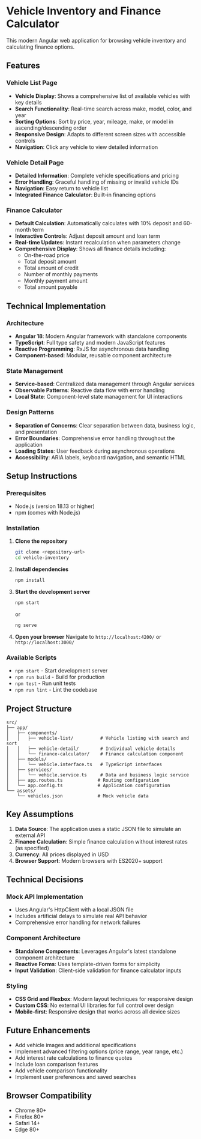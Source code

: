 # Vehicle Inventory and Finance Calculator

This modern Angular web application for browsing vehicle inventory and calculating finance options.

## Features

### Vehicle List Page
- **Vehicle Display**: Shows a comprehensive list of available vehicles with key details
- **Search Functionality**: Real-time search across make, model, color, and year
- **Sorting Options**: Sort by price, year, mileage, make, or model in ascending/descending order
- **Responsive Design**: Adapts to different screen sizes with accessible controls
- **Navigation**: Click any vehicle to view detailed information

### Vehicle Detail Page
- **Detailed Information**: Complete vehicle specifications and pricing
- **Error Handling**: Graceful handling of missing or invalid vehicle IDs
- **Navigation**: Easy return to vehicle list
- **Integrated Finance Calculator**: Built-in financing options

### Finance Calculator
- **Default Calculation**: Automatically calculates with 10% deposit and 60-month term
- **Interactive Controls**: Adjust deposit amount and loan term
- **Real-time Updates**: Instant recalculation when parameters change
- **Comprehensive Display**: Shows all finance details including:
  - On-the-road price
  - Total deposit amount
  - Total amount of credit
  - Number of monthly payments
  - Monthly payment amount
  - Total amount payable

## Technical Implementation

### Architecture
- **Angular 18**: Modern Angular framework with standalone components
- **TypeScript**: Full type safety and modern JavaScript features
- **Reactive Programming**: RxJS for asynchronous data handling
- **Component-based**: Modular, reusable component architecture

### State Management
- **Service-based**: Centralized data management through Angular services
- **Observable Patterns**: Reactive data flow with error handling
- **Local State**: Component-level state management for UI interactions

### Design Patterns
- **Separation of Concerns**: Clear separation between data, business logic, and presentation
- **Error Boundaries**: Comprehensive error handling throughout the application
- **Loading States**: User feedback during asynchronous operations
- **Accessibility**: ARIA labels, keyboard navigation, and semantic HTML

## Setup Instructions

### Prerequisites
- Node.js (version 18.13 or higher)
- npm (comes with Node.js)

### Installation

1. **Clone the repository**
   ```bash
   git clone <repository-url>
   cd vehicle-inventory
   ```

2. **Install dependencies**
   ```bash
   npm install
   ```

3. **Start the development server**
   ```bash
   npm start
   ```
   or
   ```bash
   ng serve
   ```

4. **Open your browser**
   Navigate to `http://localhost:4200/` or `http://localhost:3000/`

### Available Scripts

- `npm start` - Start development server
- `npm run build` - Build for production
- `npm test` - Run unit tests
- `npm run lint` - Lint the codebase

## Project Structure

```
src/
├── app/
│   ├── components/
│   │   ├── vehicle-list/          # Vehicle listing with search and sort
│   │   ├── vehicle-detail/        # Individual vehicle details
│   │   └── finance-calculator/    # Finance calculation component
│   ├── models/
│   │   └── vehicle.interface.ts   # TypeScript interfaces
│   ├── services/
│   │   └── vehicle.service.ts     # Data and business logic service
│   ├── app.routes.ts             # Routing configuration
│   └── app.config.ts             # Application configuration
└── assets/
    └── vehicles.json             # Mock vehicle data
```

## Key Assumptions

1. **Data Source**: The application uses a static JSON file to simulate an external API
2. **Finance Calculation**: Simple finance calculation without interest rates (as specified)
3. **Currency**: All prices displayed in USD
4. **Browser Support**: Modern browsers with ES2020+ support

## Technical Decisions

### Mock API Implementation
- Uses Angular's HttpClient with a local JSON file
- Includes artificial delays to simulate real API behavior
- Comprehensive error handling for network failures

### Component Architecture
- **Standalone Components**: Leverages Angular's latest standalone component architecture
- **Reactive Forms**: Uses template-driven forms for simplicity
- **Input Validation**: Client-side validation for finance calculator inputs

### Styling
- **CSS Grid and Flexbox**: Modern layout techniques for responsive design
- **Custom CSS**: No external UI libraries for full control over design
- **Mobile-first**: Responsive design that works across all device sizes

## Future Enhancements

- Add vehicle images and additional specifications
- Implement advanced filtering options (price range, year range, etc.)
- Add interest rate calculations to finance quotes
- Include loan comparison features
- Add vehicle comparison functionality
- Implement user preferences and saved searches

## Browser Compatibility

- Chrome 80+
- Firefox 80+
- Safari 14+
- Edge 80+
